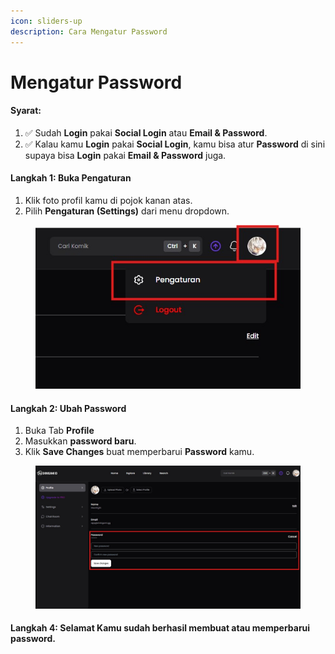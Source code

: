 ```yaml
---
icon: sliders-up
description: Cara Mengatur Password
---
```


# Mengatur Password

#### Syarat:

1. ✅ Sudah **Login** pakai **Social Login** atau **Email & Password**.&#x20;
2. ✅ Kalau kamu **Login** pakai **Social Login**, kamu bisa atur **Password** di sini supaya bisa **Login** pakai **Email & Password** juga.

#### Langkah 1: Buka Pengaturan

1. Klik foto profil kamu di pojok kanan atas.
2. Pilih **Pengaturan (Settings)** dari menu dropdown.

<figure><img src=".gitbook/assets/03-set-password-1.jpg" alt=""><figcaption></figcaption></figure>

#### Langkah 2: Ubah Password

1. Buka Tab **Profile**
2. Masukkan **password baru**.
3. Klik **Save Changes** buat memperbarui **Password** kamu.

<figure><img src=".gitbook/assets/03-set-password-2.jpg" alt=""><figcaption></figcaption></figure>

#### Langkah 4: Selamat Kamu sudah berhasil membuat atau memperbarui password.

